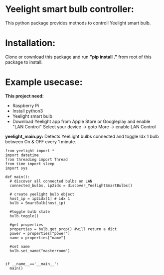 # Yeelight smart bulb controller:

This python package provides methods to controll Yeelight smart bulb.

# Installation:

Clone or cownload this package and run **"pip install ."** from root of this package to install.

# Example usecase: 

**This project need:**<br>
  - Raspberry Pi
  - Install python3
  - Yeelight smart bulb
  - Download Yeelight app from Apple Store or Googleplay and enable "LAN Control"
    Select your device -> goto More -> enable LAN Control<br>

**yeelight_main.py:** Detects YeeLight bulbs connected and toggle Idx 1 bulb between On & OFF every 1 minute.<br>
~~~
from yeelight import *
import datetime
from threading import Thread
from time import sleep
import sys

def main():
  # discover all connected bulbs on LAN
  connected_bulbs, ip2idx = discover_YeelightSmartBulbs()
  
  # create yeelight bulb object
  host_ip = ip2idx[1] # idx 1
  bulb = SmartBulb(host_ip)
  
  #toggle bulb state
  bulb.toggle()

  #get properties
  properties = bulb.get_prop() #will return a dict 
  power = properties["power"]
  name = properties["name"]

  #set name
  bulb.set_name("masterroom")
  
     
if __name__=='__main__':
  main()
~~~
